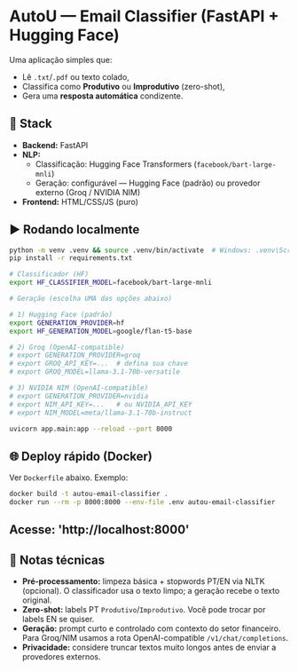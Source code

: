 # AutoU — Email Classifier (FastAPI + Hugging Face)

Uma aplicação simples que:
- Lê `.txt`/`.pdf` ou texto colado,
- Classifica como **Produtivo** ou **Improdutivo** (zero-shot),
- Gera uma **resposta automática** condizente.

## 🧱 Stack
- **Backend:** FastAPI
- **NLP:**
  - Classificação: Hugging Face Transformers (`facebook/bart-large-mnli`)
  - Geração: configurável — Hugging Face (padrão) ou provedor externo (Groq / NVIDIA NIM)
- **Frontend:** HTML/CSS/JS (puro)

## ▶️ Rodando localmente
```bash
python -m venv .venv && source .venv/bin/activate  # Windows: .venv\Scripts\activate
pip install -r requirements.txt

# Classificador (HF)
export HF_CLASSIFIER_MODEL=facebook/bart-large-mnli

# Geração (escolha UMA das opções abaixo)

# 1) Hugging Face (padrão)
export GENERATION_PROVIDER=hf
export HF_GENERATION_MODEL=google/flan-t5-base

# 2) Groq (OpenAI-compatible)
# export GENERATION_PROVIDER=groq
# export GROQ_API_KEY=...  # defina sua chave
# export GROQ_MODEL=llama-3.1-70b-versatile

# 3) NVIDIA NIM (OpenAI-compatible)
# export GENERATION_PROVIDER=nvidia
# export NIM_API_KEY=...   # ou NVIDIA_API_KEY
# export NIM_MODEL=meta/llama-3.1-70b-instruct

uvicorn app.main:app --reload --port 8000
```

## 🌐 Deploy rápido (Docker)
Ver `Dockerfile` abaixo. Exemplo:
```bash
docker build -t autou-email-classifier .
docker run --rm -p 8000:8000 --env-file .env autou-email-classifier
```

## Acesse: 'http://localhost:8000'

## 🔧 Notas técnicas
- **Pré-processamento:** limpeza básica + stopwords PT/EN via NLTK (opcional). O classificador usa o texto limpo; a geração recebe o texto original.
- **Zero-shot:** labels PT `Produtivo`/`Improdutivo`. Você pode trocar por labels EN se quiser.
- **Geração:** prompt curto e controlado com contexto do setor financeiro. Para Groq/NIM usamos a rota OpenAI-compatible `/v1/chat/completions`.
- **Privacidade:** considere truncar textos muito longos antes de
  enviar a provedores externos.
